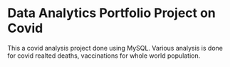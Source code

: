 # Data Analytics Portfolio Project on Covid 
This a covid analysis project done using MySQL. Various analysis is done for covid realted deaths, vaccinations for whole world population.
